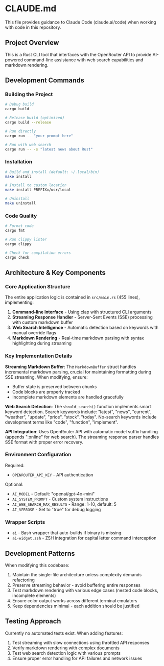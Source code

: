 # CLAUDE.md

This file provides guidance to Claude Code (claude.ai/code) when working with code in this repository.

## Project Overview

This is a Rust CLI tool that interfaces with the OpenRouter API to provide AI-powered command-line assistance with web search capabilities and markdown rendering.

## Development Commands

### Building the Project
```bash
# Debug build
cargo build

# Release build (optimized)
cargo build --release

# Run directly
cargo run -- "your prompt here"

# Run with web search
cargo run -- -s "latest news about Rust"
```

### Installation
```bash
# Build and install (default: ~/.local/bin)
make install

# Install to custom location
make install PREFIX=/usr/local

# Uninstall
make uninstall
```

### Code Quality
```bash
# Format code
cargo fmt

# Run clippy linter
cargo clippy

# Check for compilation errors
cargo check
```

## Architecture & Key Components

### Core Application Structure
The entire application logic is contained in `src/main.rs` (455 lines), implementing:

1. **Command-line Interface** - Using clap with structured CLI arguments
2. **Streaming Response Handler** - Server-Sent Events (SSE) processing with custom markdown buffer
3. **Web Search Intelligence** - Automatic detection based on keywords with manual override flags
4. **Markdown Rendering** - Real-time markdown parsing with syntax highlighting during streaming

### Key Implementation Details

**Streaming Markdown Buffer**: The `MarkdownBuffer` struct handles incremental markdown parsing, crucial for maintaining formatting during SSE streaming. When modifying, ensure:
- Buffer state is preserved between chunks
- Code blocks are properly tracked
- Incomplete markdown elements are handled gracefully

**Web Search Detection**: The `should_search()` function implements smart keyword detection. Search keywords include: "latest", "news", "current", "weather", "update", "price", "stock", "today". No-search keywords include development terms like "code", "function", "implement".

**API Integration**: Uses OpenRouter API with automatic model suffix handling (appends ":online" for web search). The streaming response parser handles SSE format with proper error recovery.

### Environment Configuration
Required:
- `OPENROUTER_API_KEY` - API authentication

Optional:
- `AI_MODEL` - Default: "openai/gpt-4o-mini"
- `AI_SYSTEM_PROMPT` - Custom system instructions
- `AI_WEB_SEARCH_MAX_RESULTS` - Range: 1-10, default: 5
- `AI_VERBOSE` - Set to "true" for debug logging

### Wrapper Scripts
- `ai` - Bash wrapper that auto-builds if binary is missing
- `ai-widget.zsh` - ZSH integration for capital letter command interception

## Development Patterns

When modifying this codebase:
1. Maintain the single-file architecture unless complexity demands refactoring
2. Preserve streaming behavior - avoid buffering entire responses
3. Test markdown rendering with various edge cases (nested code blocks, incomplete elements)
4. Ensure color output works across different terminal emulators
5. Keep dependencies minimal - each addition should be justified

## Testing Approach

Currently no automated tests exist. When adding features:
1. Test streaming with slow connections using throttled API responses
2. Verify markdown rendering with complex documents
3. Test web search detection logic with various prompts
4. Ensure proper error handling for API failures and network issues
